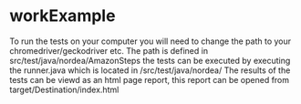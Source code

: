 # workExample
To run the tests on your computer you will need to change the path to your chromedriver/geckodriver etc. The path is defined in src/test/java/nordea/AmazonSteps
the tests can be executed by executing the runner.java which is located in /src/test/java/nordea/
The results of the tests can be viewd as an html page report, this report can be opened from target/Destination/index.html
